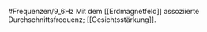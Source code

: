 #Frequenzen/9_6Hz
Mit dem [[Erdmagnetfeld]] assoziierte Durchschnittsfrequenz; [[Gesichtsstärkung]].